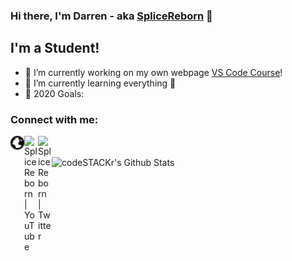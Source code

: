 ### Hi there, I'm Darren - aka [SpliceReborn][website] 👋

## I'm a Student!
- 🔭 I’m currently working on my own webpage [VS Code Course][website]!
- 🌱 I’m currently learning everything 🤣
- 🥅 2020 Goals: 

### Connect with me:

[<img align="left" alt="darrenseet.com" width="22px" src="https://raw.githubusercontent.com/iconic/open-iconic/master/svg/globe.svg" />][website]
[<img align="left" alt="SpliceReborn | YouTube" width="22px" src="https://cdn.jsdelivr.net/npm/simple-icons@v3/icons/youtube.svg" />][youtube]
[<img align="left" alt="SpliceReborn | Twitter" width="22px" src="https://cdn.jsdelivr.net/npm/simple-icons@v3/icons/twitter.svg" />][twitter]

<br />
<br />

<img align="left" alt="codeSTACKr's Github Stats" src="https://github-readme-stats.vercel.app/api?username=codeSTACKr&show_icons=true&hide_border=true" />

[website]: https://darrenseet.com
[twitter]: https://twitter.com/SpliceReborn
[youtube]: https://youtube.com/UChUPaeDHG446TWl3As0pQiQ
